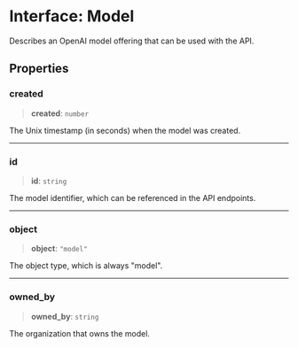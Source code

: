 # Interface: Model

Describes an OpenAI model offering that can be used with the API.

## Properties

### created

> **created**: `number`

The Unix timestamp (in seconds) when the model was created.

***

### id

> **id**: `string`

The model identifier, which can be referenced in the API endpoints.

***

### object

> **object**: `"model"`

The object type, which is always "model".

***

### owned\_by

> **owned\_by**: `string`

The organization that owns the model.

